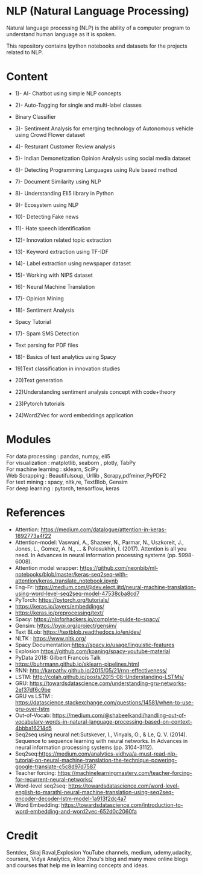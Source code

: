 # NLP (Natural Language Processing)

Natural language processing (NLP) is the ability of a computer program to understand human language as it is spoken.<br>

This repository contains Ipython notebooks and datasets for the projects related to NLP.

# Content

- 1)- AI- Chatbot using simple NLP concepts

- 2)- Auto-Tagging for single and multi-label classes

- Binary Classifier

- 3)- Sentiment Analysis for emerging technology of Autonomous vehicle using Crowd Flower dataset

- 4)- Resturant Customer Review analysis

- 5)- Indian Demonetization Opinion Analysis using social media dataset

- 6)- Detecting Programming Languages using Rule based method

- 7)- Document Similarity using NLP

- 8)- Understanding Eli5 library in Python

- 9)- Ecosystem using NLP

- 10)- Detecting Fake news 

- 11)- Hate speech identification 

- 12)- Innovation related topic extraction

- 13)- Keyword extraction using TF-IDF

- 14)- Label extraction using newspaper dataset

- 15)- Working with NIPS dataset

- 16)- Neural Machine Translation

- 17)- Opinion Mining

- 18)- Sentiment Analysis

- Spacy Tutorial

- 17)- Spam SMS Detection

- Text parsing for PDF files

- 18)- Basics of text analytics using Spacy

- 19)Text classification in innovation studies

- 20)Text generation

- 22)Understanding sentiment analysis concept with code+theory

- 23)Pytorch tutorials

- 24)Word2Vec for word embeddings application


# Modules

For data processing : pandas, numpy, eli5 <br>
For visualization : matplotlib, seaborn , plotly, TabPy <br>
For machine learning : sklearn, SciPy <br>
Web Scrapping : Beautifulsoup, Urllib , Scrapy,pdfminer,PyPDF2 <br>
For text mining : spacy, nltk,re, TextBlob, Gensim <br>
For deep learning : pytorch, tensorflow, keras <br>

# References

- Attention: https://medium.com/datalogue/attention-in-keras-1892773a4f22
- Attention-model: Vaswani, A., Shazeer, N., Parmar, N., Uszkoreit, J., Jones, L., Gomez, A. N., ... & Polosukhin, I. (2017). Attention is all you need. In Advances in neural information processing systems (pp. 5998-6008).
- Attention model wrapper: https://github.com/neonbjb/ml-notebooks/blob/master/keras-seq2seq-with-attention/keras_translate_notebook.ipynb
- Eng-Fr: https://medium.com/@dev.elect.iitd/neural-machine-translation-using-word-level-seq2seq-model-47538cba8cd7
- PyTorch: https://pytorch.org/tutorials/ <br>
- https://keras.io/layers/embeddings/
- https://keras.io/preprocessing/text/
- Spacy: https://nlpforhackers.io/complete-guide-to-spacy/
- Gensim: https://pypi.org/project/gensim/
- Text BLob: https://textblob.readthedocs.io/en/dev/
- NLTK : https://www.nltk.org/
- Spacy Documentation:https://spacy.io/usage/linguistic-features
- Explosion:https://github.com/koaning/spacy-youtube-material
- PyData 2018: Gilbert Francois Talk
- https://buhrmann.github.io/sklearn-pipelines.html
- RNN: http://karpathy.github.io/2015/05/21/rnn-effectiveness/
- LSTM: http://colah.github.io/posts/2015-08-Understanding-LSTMs/
- GRU: https://towardsdatascience.com/understanding-gru-networks-2ef37df6c9be
- GRU vs LSTM : https://datascience.stackexchange.com/questions/14581/when-to-use-gru-over-lstm
- Out-of-Vocab: https://medium.com/@shabeelkandi/handling-out-of-vocabulary-words-in-natural-language-processing-based-on-context-4bbba16214d5
- Seq2seq using neural net:Sutskever, I., Vinyals, O., & Le, Q. V. (2014). Sequence to sequence learning with neural networks. In Advances in neural information processing systems (pp. 3104-3112).
- Seq2seq:https://medium.com/analytics-vidhya/a-must-read-nlp-tutorial-on-neural-machine-translation-the-technique-powering-google-translate-c5c8d97d7587
- Teacher forcing: https://machinelearningmastery.com/teacher-forcing-for-recurrent-neural-networks/
- Word-level seq2seq: https://towardsdatascience.com/word-level-english-to-marathi-neural-machine-translation-using-seq2seq-encoder-decoder-lstm-model-1a913f2dc4a7
- Word Embedding: https://towardsdatascience.com/introduction-to-word-embedding-and-word2vec-652d0c2060fa




# Credit

Sentdex, Siraj Raval,Explosion YouTube channels, medium, udemy,udacity, coursera, Vidya Analytics, Alice Zhou's blog and many more online blogs and courses that help me in learning concepts and ideas.
